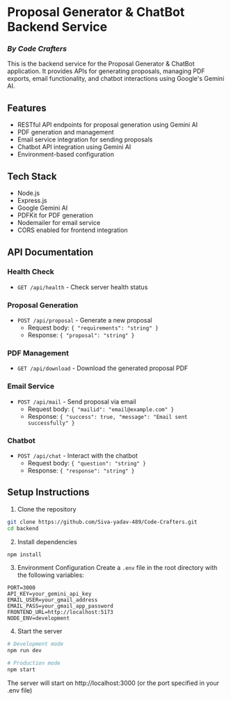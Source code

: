 # Proposal Generator & ChatBot Backend Service

### _By Code Crafters_

This is the backend service for the Proposal Generator & ChatBot application. It provides APIs for generating proposals, managing PDF exports, email functionality, and chatbot interactions using Google's Gemini AI.

## Features

- RESTful API endpoints for proposal generation using Gemini AI
- PDF generation and management
- Email service integration for sending proposals
- Chatbot API integration using Gemini AI
- Environment-based configuration

## Tech Stack

- Node.js
- Express.js
- Google Gemini AI
- PDFKit for PDF generation
- Nodemailer for email service
- CORS enabled for frontend integration

## API Documentation

### Health Check
- `GET /api/health` - Check server health status

### Proposal Generation
- `POST /api/proposal` - Generate a new proposal
  - Request body: `{ "requirements": "string" }`
  - Response: `{ "proposal": "string" }`

### PDF Management
- `GET /api/download` - Download the generated proposal PDF

### Email Service
- `POST /api/mail` - Send proposal via email
  - Request body: `{ "mailid": "email@example.com" }`
  - Response: `{ "success": true, "message": "Email sent successfully" }`

### Chatbot
- `POST /api/chat` - Interact with the chatbot
  - Request body: `{ "question": "string" }`
  - Response: `{ "response": "string" }`

## Setup Instructions

1. Clone the repository
```bash
git clone https://github.com/Siva-yadav-489/Code-Crafters.git
cd backend
```

2. Install dependencies
```bash
npm install
```

3. Environment Configuration
Create a `.env` file in the root directory with the following variables:
```env
PORT=3000
API_KEY=your_gemini_api_key
EMAIL_USER=your_gmail_address
EMAIL_PASS=your_gmail_app_password
FRONTEND_URL=http://localhost:5173
NODE_ENV=development
```

4. Start the server
```bash
# Development mode
npm run dev

# Production mode
npm start
```

The server will start on http://localhost:3000 (or the port specified in your .env file)

